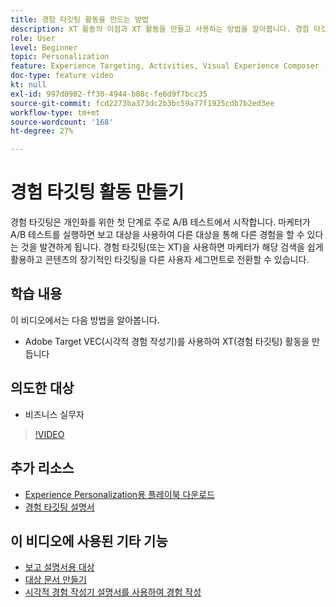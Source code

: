```yaml
---
title: 경험 타깃팅 활동을 만드는 방법
description: XT 활동의 이점과 XT 활동을 만들고 사용하는 방법을 알아봅니다. 경험 타깃팅(XT) 활동을 통해 마케터는 특정 콘텐츠를 특정 대상에 타깃팅할 수 있습니다.
role: User
level: Beginner
topic: Personalization
feature: Experience Targeting, Activities, Visual Experience Composer (VEC)
doc-type: feature video
kt: null
exl-id: 997d0902-ff30-4944-b08c-fe6d9f7bcc35
source-git-commit: fcd2273ba373dc2b3bc59a77f1925cdb7b2ed3ee
workflow-type: tm+mt
source-wordcount: '168'
ht-degree: 27%

---
```


# 경험 타깃팅 활동 만들기

경험 타깃팅은 개인화를 위한 첫 단계로 주로 A/B 테스트에서 시작합니다. 마케터가 A/B 테스트를 실행하면 보고 대상을 사용하여 다른 대상을 통해 다른 경험을 할 수 있다는 것을 발견하게 됩니다. 경험 타깃팅(또는 XT)을 사용하면 마케터가 해당 검색을 쉽게 활용하고 콘텐츠의 장기적인 타깃팅을 다른 사용자 세그먼트로 전환할 수 있습니다.

## 학습 내용

이 비디오에서는 다음 방법을 알아봅니다.

* Adobe Target VEC(시각적 경험 작성기)를 사용하여 XT(경험 타깃팅) 활동을 만듭니다

## 의도한 대상

* 비즈니스 실무자

>[!VIDEO](https://video.tv.adobe.com/v/30948?quality=12&captions=kor)

## 추가 리소스

* [Experience Personalization용 플레이북 다운로드](https://guided.adobe.com/?promoid=K42KVXHD&amp;mv=other&amp;search=personalization+playbook#recommended/solutions/target)
* [경험 타깃팅 설명서](https://experienceleague.adobe.com/docs/target/using/activities/experience-targeting/experience-target.html?lang=ko)

## 이 비디오에 사용된 기타 기능

* [보고 설명서용 대상](https://experienceleague.adobe.com/docs/target/using/audiences/managing-audience-filters.html?lang=ko)
* [대상 문서 만들기](https://experienceleague.adobe.com/docs/target/using/audiences/managing-audience-filters.html?lang=ko)
* [시각적 경험 작성기 설명서를 사용하여 경험 작성](https://experienceleague.adobe.com/docs/target/using/experiences/experiences.html?lang=ko)
